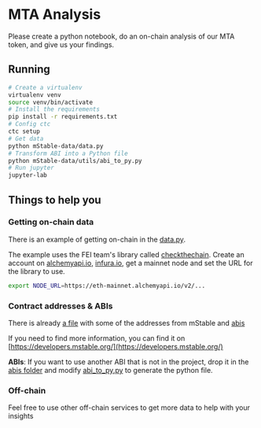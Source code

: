 # MTA Analysis

Please create a python notebook, do an on-chain analysis of our MTA token, and give us your findings.

## Running

```bash
# Create a virtualenv
virtualenv venv
source venv/bin/activate
# Install the requirements
pip install -r requirements.txt
# Config ctc
ctc setup
# Get data
python mStable-data/data.py
# Transform ABI into a Python file
python mStable-data/utils/abi_to_py.py
# Run jupyter
jupyter-lab
```

## Things to help you

### Getting on-chain data

There is an example of getting on-chain in the [data.py](./mStable-data/data.py).

The example uses the FEI team's library called [checkthechain](https://github.com/fei-protocol/checkthechain).
Create an account on [alchemyapi.io,](http://alchemyapi.io/) [infura.io](http://infura.io/), get a mainnet node and set the URL for the library to use.

```bash
export NODE_URL=https://eth-mainnet.alchemyapi.io/v2/...
```

### Contract addresses & ABIs

There is already [a file](./mStable-data/utils/contracts.py) with some of the addresses from mStable and [abis](./mStable-data/abis/)

If you need to find more information, you can find it on [https://developers.mstable.org/](https://developers.mstable.org/)

**ABIs**: If you want to use another ABI that is not in the project, drop it in the [abis folder](./mStable-data/abis/) and modify [abi_to_py.py](./mStable-data/utils/abi_to_py.py) to generate the python file.

### Off-chain

Feel free to use other off-chain services to get more data to help with your insights
